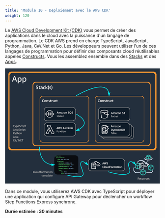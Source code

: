 ```yaml
---
title: 'Module 10 - Deploiement avec le AWS CDK'
weight: 120
---
```


Le [AWS Cloud Development Kit (CDK)](https://docs.aws.amazon.com/cdk/v2/guide/home.html) vous permet de créer des applications dans le cloud avec la puissance d'un langage de programmation. Le CDK AWS prend en charge TypeScript, JavaScript, Python, Java, C#/.Net et Go. Les développeurs peuvent utiliser l'un de ces langages de programmation pour définir des composants cloud réutilisables appelés [Constructs](https://docs.aws.amazon.com/cdk/v2/guide/constructs.html). Vous les assemblez ensemble dans des [Stacks](https://docs.aws.amazon.com/cdk/v2/guide/stacks.html) et des [Apps](https://docs.aws.amazon.com/cdk/v2/guide/apps.html).

![AWS CDK diagram](/static/img/module-10/AppStacks.png)

Dans ce module, vous utiliserez AWS CDK avec TypeScript pour déployer une application qui configure API Gateway pour déclencher un workflow Step Functions Express synchrone.

**Durée estimée : 30 minutes**